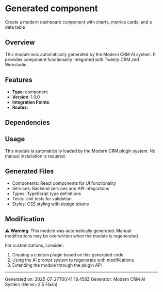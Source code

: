 # Generated component

Create a modern dashboard component with charts, metrics cards, and a data table

## Overview

This module was automatically generated by the Modern CRM AI system. It provides component functionality integrated with Twenty CRM and Webstudio.

## Features

- **Type**: component
- **Version**: 1.0.0
- **Integration Points**: 
- **Routes**: 

## Dependencies



## Usage

This module is automatically loaded by the Modern CRM plugin system. No manual installation is required.

## Generated Files

- Components: React components for UI functionality
- Services: Backend services and API integrations
- Types: TypeScript type definitions
- Tests: Unit tests for validation
- Styles: CSS styling with design tokens

## Modification

⚠️ **Warning**: This module was automatically generated. Manual modifications may be overwritten when the module is regenerated.

For customizations, consider:
1. Creating a custom plugin based on this generated code
2. Using the AI prompt system to regenerate with modifications
3. Extending the module through the plugin API

---

Generated on: 2025-07-27T00:41:19.458Z
Generator: Modern CRM AI System (Gemini 2.5 Flash)
